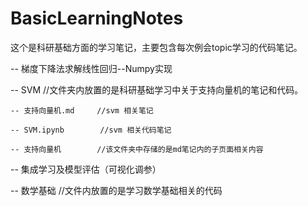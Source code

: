 # BasicLearningNotes
这个是科研基础方面的学习笔记，主要包含每次例会topic学习的代码笔记。

-- 梯度下降法求解线性回归--Numpy实现      

-- SVM      //文件夹内放置的是科研基础学习中关于支持向量机的笔记和代码。

    -- 支持向量机.md     //svm 相关笔记
  
    -- SVM.ipynb        //svm 相关代码笔记
    
    -- 支持向量机        //该文件夹中存储的是md笔记内的子页面相关内容
 
-- 集成学习及模型评估（可视化调参）    

-- 数学基础     //文件内放置的是学习数学基础相关的代码
